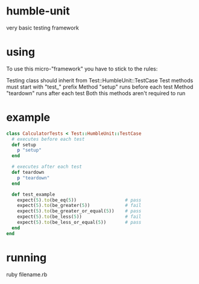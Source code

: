 humble-unit
===========

very basic testing framework

using
===========

To use this micro-"framework" you have to stick to the rules:

Testing class should inherit from Test::HumbleUnit::TestCase
Test methods must start with "test_" prefix
Method "setup" runs before each test
Method "teardown" runs after each test
Both this methods aren't required to run

example
===========
```ruby
class CalculatorTests < Test::HumbleUnit::TestCase
  # executes before each test
  def setup
    p "setup"
  end

  # executes after each test
  def teardown
    p "teardown"
  end

  def test_example
    expect(5).to(be_eq(5))                  # pass
    expect(5).to(be_greater(5))             # fail
    expect(5).to(be_greater_or_equal(5))    # pass
    expect(5).to(be_less(5))                # fail
    expect(5).to(be_less_or_equal(5))       # pass
  end
end
```

running
===================
ruby filename.rb


